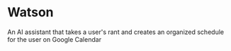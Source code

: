 # Watson
An AI assistant that takes a user's rant and creates an organized schedule for the user on Google Calendar
